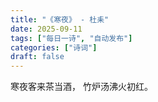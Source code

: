 ```yaml
---
title: "《寒夜》 - 杜耒"
date: 2025-09-11
tags: ["每日一诗", "自动发布"]
categories: ["诗词"]
draft: false
---
```


寒夜客来茶当酒，
竹炉汤沸火初红。


